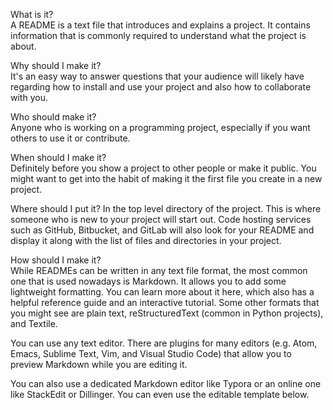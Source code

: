     
What is it?                  
A README is a text file that introduces and explains a project. It contains information that is commonly required to understand what the project is about.
                  
Why should I make it?      
It's an easy way to answer questions that your audience will likely have regarding how to install and use your project and also how to collaborate with you.
               
Who should make it?              
Anyone who is working on a programming project, especially if you want others to use it or contribute.
               
When should I make it?                
Definitely before you show a project to other people or make it public. You might want to get into the habit of making it the first file you create in a new project.
          
Where should I put it? 
In the top level directory of the project. This is where someone who is new to your project will start out. Code hosting services such as GitHub, Bitbucket, and GitLab will also look for your README and display it along with the list of files and directories in your project.
     
How should I make it?  
While READMEs can be written in any text file format, the most common one that is used nowadays is Markdown. It allows you to add some lightweight formatting. You can learn more about it here, which also has a helpful reference guide and an interactive tutorial. Some other formats that you might see are plain text, reStructuredText (common in Python projects), and Textile.  
 
You can use any text editor. There are plugins for many editors (e.g. Atom, Emacs, Sublime Text, Vim, and Visual Studio Code) that allow you to preview Markdown while you are editing it. 
  
You can also use a dedicated Markdown editor like Typora or an online one like StackEdit or Dillinger. You can even use the editable template below.
 
